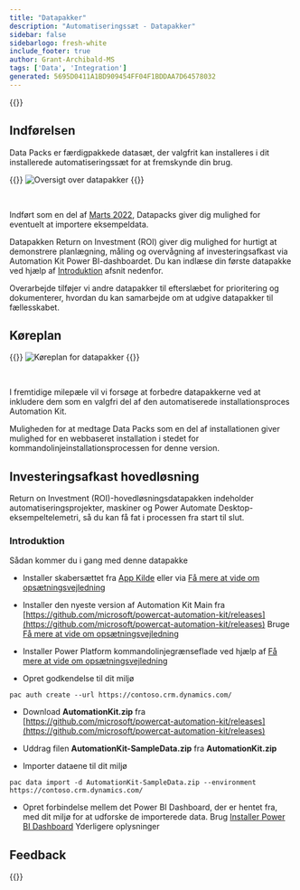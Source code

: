 ```yaml
---
title: "Datapakker"
description: "Automatiseringssæt - Datapakker"
sidebar: false
sidebarlogo: fresh-white
include_footer: true
author: Grant-Archibald-MS
tags: ['Data', 'Integration']
generated: 5695D0411A1BD909454FF04F1BDDAA7D64578032
---
```


{{<toc>}}

## Indførelsen

Data Packs er færdigpakkede datasæt, der valgfrit kan installeres i dit installerede automatiseringssæt for at fremskynde din brug.

{{<border>}}
![Oversigt over datapakker](https://powercat-automation-kit.azureedge.net/releases/november-2022/DataPacks.svg)
{{</border>}}

<br/>

Indført som en del af [Marts 2022](/da/releases/november-2022), Datapacks giver dig mulighed for eventuelt at importere eksempeldata.

Datapakken Return on Investment (ROI) giver dig mulighed for hurtigt at demonstrere planlægning, måling og overvågning af investeringsafkast via Automation Kit Power BI-dashboardet. Du kan indlæse din første datapakke ved hjælp af [Introduktion](/da#getting-started) afsnit nedenfor.

Overarbejde tilføjer vi andre datapakker til efterslæbet for prioritering og dokumenterer, hvordan du kan samarbejde om at udgive datapakker til fællesskabet.

## Køreplan

{{<border>}}
![Køreplan for datapakker](https://powercat-automation-kit.azureedge.net/releases/november-2022/DataPacks-WhatsNext.svg?v=1)
{{</border>}}

<br/>

I fremtidige milepæle vil vi forsøge at forbedre datapakkerne ved at inkludere dem som en valgfri del af den automatiserede installationsproces Automation Kit.

Muligheden for at medtage Data Packs som en del af installationen giver mulighed for en webbaseret installation i stedet for kommandolinjeinstallationsprocessen for denne version.

## Investeringsafkast hovedløsning

Return on Investment (ROI)-hovedløsningsdatapakken indeholder automatiseringsprojekter, maskiner og Power Automate Desktop-eksempeltelemetri, så du kan få fat i processen fra start til slut.

### Introduktion

Sådan kommer du i gang med denne datapakke

- Installer skabersættet fra [App Kilde](https://appsource.microsoft.com/product/dynamics-365/microsoftpowercatarch.creatorkit1) eller via [Få mere at vide om opsætningsvejledning](https://learn.microsoft.com/power-platform/guidance/creator-kit/setup)

- Installer den nyeste version af Automation Kit Main fra [https://github.com/microsoft/powercat-automation-kit/releases](https://github.com/microsoft/powercat-automation-kit/releases) Bruge [Få mere at vide om opsætningsvejledning](https://learn.microsoft.com/power-automate/guidance/automation-kit/setup/main)

- Installer Power Platform kommandolinjegrænseflade ved hjælp af [Få mere at vide om opsætningsvejledning](https://learn.microsoft.com/power-platform/developer/cli/introduction)

- Opret godkendelse til dit miljø

```pwsh
pac auth create --url https://contoso.crm.dynamics.com/
```

- Download **AutomationKit.zip** fra [https://github.com/microsoft/powercat-automation-kit/releases](https://github.com/microsoft/powercat-automation-kit/releases)

- Uddrag filen **AutomationKit-SampleData.zip** fra **AutomationKit.zip**

- Importer dataene til dit miljø

```pwsh
pac data import -d AutomationKit-SampleData.zip --environment https://contoso.crm.dynamics.com/ 
```

- Opret forbindelse mellem det Power BI Dashboard, der er hentet fra, med dit miljø for at udforske de importerede data. Brug [Installer Power BI Dashboard](/da/get-started/install-powerbi-dashboard) Yderligere oplysninger

## Feedback

{{<questions name="/content/da/features/datapacks.json" completed="Tak, fordi du gav feedback" showNavigationButtons="false" locale="da">}}
